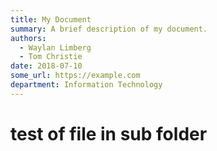 ```yaml
---
title: My Document
summary: A brief description of my document.
authors:
  - Waylan Limberg
  - Tom Christie
date: 2018-07-10
some_url: https://example.com
department: Information Technology
---
```


# test of file in sub folder
